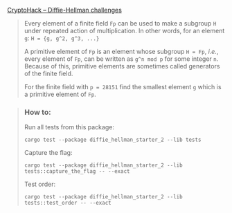 [CryptoHack – Diffie-Hellman challenges](https://cryptohack.org/challenges/diffie-hellman/)

> Every element of a finite field `Fp` can be used to make a subgroup `H` under repeated action of multiplication. In other words, for an element `g`: `H = {g, g^2, g^3, ...}`
>
> A primitive element of `Fp` is an element whose subgroup `H = Fp`, _i.e._, every element of `Fp`, can be written as `g^n mod p` for some integer `n`. Because of this, primitive elements are sometimes called generators of the finite field.
>
> For the finite field with `p = 28151` find the smallest element `g` which is a primitive element of `Fp`.

> ### How to:
> Run all tests from this package:
>
>     cargo test --package diffie_hellman_starter_2 --lib tests
>
> Capture the flag:
>
>     cargo test --package diffie_hellman_starter_2 --lib tests::capture_the_flag -- --exact
>
> Test order:
>
>     cargo test --package diffie_hellman_starter_2 --lib tests::test_order -- --exact
